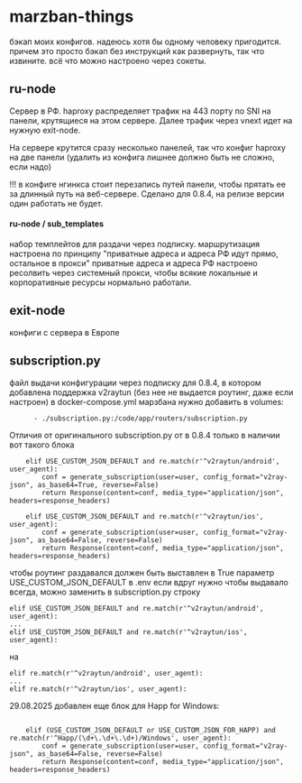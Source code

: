 # marzban-things

бэкап моих конфигов. надеюсь хотя бы одному человеку пригодится.
причем это просто бэкап без инструкций как развернуть, так что извините.
всё что можно настроено через сокеты.

## ru-node
Сервер в РФ. 
haproxy распределяет трафик на 443 порту по SNI на панели, крутящиеся на этом сервере. Далее трафик через vnext идет на нужную exit-node.

На сервере крутится сразу несколько панелей, так что конфиг haproxy на две панели (удалить из конфига лишнее должно быть не сложно, если надо)

!!! в конфиге нгинкса стоит перезапись путей панели, чтобы прятать ее за длинный путь на веб-сервере. Сделано для 0.8.4, на релизе версии один работать не будет.


#### ru-node / sub_templates
набор темплейтов для раздачи через подписку. маршрутизация настроена по принципу "приватные адреса и адреса РФ идут прямо, остальное в прокси"
приватные адреса и адреса РФ настроено ресолвить через системный прокси, чтобы всякие локальные и корпоративные ресурсы нормально работали.

## exit-node
конфиги с сервера в Европе

## subscription.py
файл выдачи конфигурации через подписку для 0.8.4, в котором добавлена поддержка v2raytun (без нее не выдается роутинг, даже если настроен)
в docker-compose.yml марзбана нужно добавить в volumes:
```
      - ./subscription.py:/code/app/routers/subscription.py
```

Отличия от оригинального subscription.py от в 0.8.4 только в наличии вот такого блока
```
    elif USE_CUSTOM_JSON_DEFAULT and re.match(r'^v2raytun/android', user_agent):
        conf = generate_subscription(user=user, config_format="v2ray-json", as_base64=True, reverse=False)
        return Response(content=conf, media_type="application/json", headers=response_headers)

    elif USE_CUSTOM_JSON_DEFAULT and re.match(r'^v2raytun/ios', user_agent):
        conf = generate_subscription(user=user, config_format="v2ray-json", as_base64=False, reverse=False)
        return Response(content=conf, media_type="application/json", headers=response_headers)

```


чтобы роутинг раздавался должен быть выставлен в True параметр USE_CUSTOM_JSON_DEFAULT в .env
если вдруг нужно чтобы выдавало всегда, можно заменить в subscription.py строку 
```
elif USE_CUSTOM_JSON_DEFAULT and re.match(r'^v2raytun/android', user_agent):
...
elif USE_CUSTOM_JSON_DEFAULT and re.match(r'^v2raytun/ios', user_agent):
```
на 
```
elif re.match(r'^v2raytun/android', user_agent):
...
elif re.match(r'^v2raytun/ios', user_agent):
```
29.08.2025 добавлен еще блок для Happ for Windows:
```

    elif (USE_CUSTOM_JSON_DEFAULT or USE_CUSTOM_JSON_FOR_HAPP) and re.match(r'^Happ/(\d+\.\d+\.\d+)/Windows', user_agent):
        conf = generate_subscription(user=user, config_format="v2ray-json", as_base64=False, reverse=False)
        return Response(content=conf, media_type="application/json", headers=response_headers)
```

